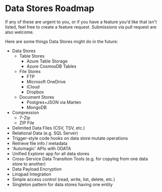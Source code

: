 # Data Stores Roadmap

If any of these are urgent to you, or if you have a feature you'd like that isn't listed, feel free to create a feature request. Submissions via pull request are also welcome.

Here are some things Data Stores might do in the future:

- Data Stores
  - Table Stores 
    - Azure Table Storage
    - Azure CosmosDB Tables
  - File Stores
    - FTP
    - Microsoft OneDrive
    - iCloud
    - Dropbox
  - Document Stores
    - Postgres+JSON via Marten
    - MongoDB
- Compression
  - 7-Zip
  - ZIP File
- Delimited Data Files (CSV, TSV, etc.)
- Relational Data (e.g. SQL Server)
- Trigger-style code hooks on data store mutate operations
- Retrieve file info / metadata
- 'Automagic' APIs with ODATA 
- Unified Explorer app for all data stores
- Cross-Service Data Transition Tools (e.g. for copying from one data store to another)
- Data Payload Encryption
- Linqpad Integration
- Simple access control (read, write, list, delete, etc.)
- Singleton pattern for data stores having one entity